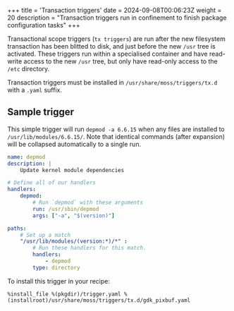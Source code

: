 +++
title = 'Transaction triggers'
date = 2024-09-08T00:06:23Z
weight = 20
description = "Transaction triggers run in confinement to finish package configuration tasks"
+++

Transactional scope triggers (`tx triggers`) are run after the new filesystem transaction has been
blitted to disk, and just before the new `/usr` tree is activated. These triggers run within a specialised
container and have read-write access to the new `/usr` tree, but only have read-only access to the `/etc`
directory.

Transaction triggers must be installed in `/usr/share/moss/triggers/tx.d` with a `.yaml` suffix.

## Sample trigger

This simple trigger will run `depmod -a 6.6.15` when any files are installed to `/usr/lib/modules/6.6.15/`.
Note that identical commands (after expansion) will be collapsed automatically to a single run.

```yaml
name: depmod
description: |
    Update kernel module dependencies

# Define all of our handlers
handlers:
    depmod:
        # Run `depmod` with these arguments
        run: /usr/sbin/depmod
        args: ["-a", "$(version)"]

paths:
    # Set up a match
    "/usr/lib/modules/(version:*)/*" :
        # Run these handlers for this match.
        handlers:
            - depmod
        type: directory
```

To install this trigger in your recipe:

```shell
%install_file %(pkgdir)/trigger.yaml %(installroot)/usr/share/moss/triggers/tx.d/gdk_pixbuf.yaml
```
